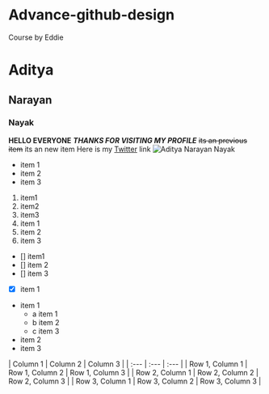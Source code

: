 # Advance-github-design
Course by Eddie
# Aditya
## Narayan
### Nayak
**HELLO EVERYONE**
***THANKS FOR VISITING MY PROFILE***
~~its an previous item~~
its an new item
Here is my [Twitter](https://twitter.com/AdityaN71677515) link
![Aditya Narayan Nayak](https://avatars.githubusercontent.com/u/72183256?v=4)
- item 1
- item 2
- item 3
1. item1
2. item2
3. item3
1. item 1
1. item 2
1. item 3
- [] item1
- [] item 2
- [] item 3
- [x] item 1
- item 1
  - a item 1
  - b item 2
  - c item 3
- item 2
- item 3


| Column 1 | Column 2 | Column 3 |
        | :--- | :--- | :--- |
        | Row 1, Column 1 | Row 1, Column 2 | Row 1, Column 3 |
        | Row 2, Column 1 | Row 2, Column 2 | Row 2, Column 3 |
        | Row 3, Column 1 | Row 3, Column 2 | Row 3, Column 3 |
